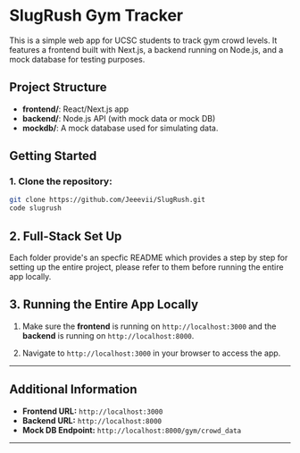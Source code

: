 # SlugRush Gym Tracker

This is a simple web app for UCSC students to track gym crowd levels. It features a frontend built with Next.js, a backend running on Node.js, and a mock database for testing purposes.

## Project Structure

- **frontend/**: React/Next.js app
- **backend/**: Node.js API (with mock data or mock DB)
- **mockdb/**: A mock database used for simulating data.

## Getting Started

### 1. Clone the repository:

```bash
git clone https://github.com/Jeeevii/SlugRush.git
code slugrush
```
## 2. Full-Stack Set Up 

Each folder provide's an specfic README which provides a step by step for setting up the entire project, please refer to them before running the entire app locally.

## 3. Running the Entire App Locally

1. Make sure the **frontend** is running on `http://localhost:3000` and the **backend** is running on `http://localhost:8000`.

2. Navigate to `http://localhost:3000` in your browser to access the app.

---
## Additional Information

- **Frontend URL:** `http://localhost:3000`
- **Backend URL:** `http://localhost:8000`
- **Mock DB Endpoint:** `http://localhost:8000/gym/crowd_data`

---
